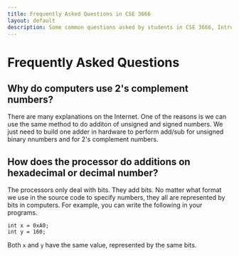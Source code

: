 ```yaml
---
title: Frequently Asked Questions in CSE 3666
layout: default
description: Some common questions asked by students in CSE 3666, Introduction to Computer Architecture.
---
```


# Frequently Asked Questions

## Why do computers use 2's complement numbers?

There are many explanations on the Internet. One of the reasons is we can use
the same method to do additon of unsigned and signed numbers. We just need to
build one adder in hardware to perform add/sub for unsigned binary nnumbers and
for 2's complement numbers.  

## How does the processor do additions on hexadecimal or decimal number?

The processors only deal with bits. They add bits. No matter what format we use
in the source code to specify numbers, they all are represented by bits in
computers. For example, you can write the following in your programs.

```
int x = 0xA0; 
int y = 160; 
```

Both ```x``` and ```y``` have the same value, represented by the same bits.

